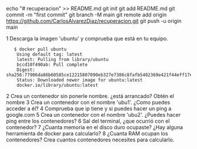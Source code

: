 echo "# recuperacion" >> README.md
git init
git add README.md
git commit -m "first commit"
git branch -M main
git remote add origin https://github.com/CarlosAlvarezDiaz/recuperacion.git
git push -u origin main

1 Descarga la imagen 'ubuntu' y comprueba que está en tu equipo.

       $ docker pull ubuntu
        Using default tag: latest
        latest: Pulling from library/ubuntu
        bccd10f490ab: Pull complete
        Digest: sha256:77906da86b60585ce12215807090eb327e7386c8fafb5402369e421f44eff17e
        Status: Downloaded newer image for ubuntu:latest
        docker.io/library/ubuntu:latest
        
2 Crea un contenedor sin ponerle nombre. ¿está arrancado? Obtén el nombre
3 Crea un contenedor con el nombre 'ubu1'. ¿Como puedes acceder a él?
4 Comprueba que ip tiene y si puedes hacer un ping a google.com
5 Crea un contenedor con el nombre 'ubu2'. ¿Puedes hacer ping entre los contenedores?
6 Sal del terminal, ¿que ocurrió con el contenedor?
7 ¿Cuanta memoria en el disco duro ocupaste? ¿Hay alguna herramienta de docker para calcularlo?
8 ¿Cuanta RAM ocupan los contenedores? Crea cuantos contenedores necesites para calcularlo.
